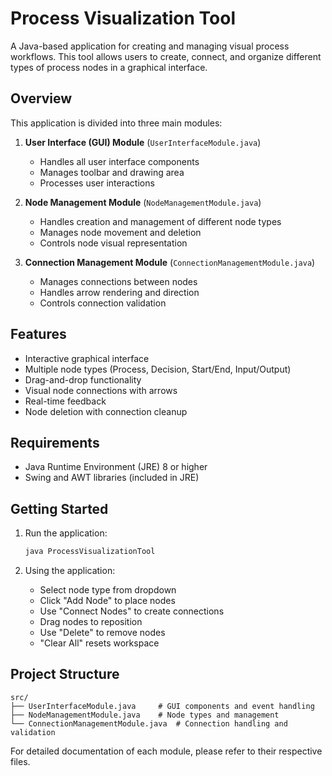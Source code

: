 # Process Visualization Tool

A Java-based application for creating and managing visual process workflows. This tool allows users to create, connect, and organize different types of process nodes in a graphical interface.

## Overview

This application is divided into three main modules:

1. **User Interface (GUI) Module** (`UserInterfaceModule.java`)
   - Handles all user interface components
   - Manages toolbar and drawing area
   - Processes user interactions

2. **Node Management Module** (`NodeManagementModule.java`)
   - Handles creation and management of different node types
   - Manages node movement and deletion
   - Controls node visual representation

3. **Connection Management Module** (`ConnectionManagementModule.java`)
   - Manages connections between nodes
   - Handles arrow rendering and direction
   - Controls connection validation

## Features

- Interactive graphical interface
- Multiple node types (Process, Decision, Start/End, Input/Output)
- Drag-and-drop functionality
- Visual node connections with arrows
- Real-time feedback
- Node deletion with connection cleanup

## Requirements

- Java Runtime Environment (JRE) 8 or higher
- Swing and AWT libraries (included in JRE)

## Getting Started

1. Run the application:
   ```bash
   java ProcessVisualizationTool
   ```

2. Using the application:
   - Select node type from dropdown
   - Click "Add Node" to place nodes
   - Use "Connect Nodes" to create connections
   - Drag nodes to reposition
   - Use "Delete" to remove nodes
   - "Clear All" resets workspace

## Project Structure

```
src/
├── UserInterfaceModule.java     # GUI components and event handling
├── NodeManagementModule.java    # Node types and management
└── ConnectionManagementModule.java  # Connection handling and validation
```

For detailed documentation of each module, please refer to their respective files.
